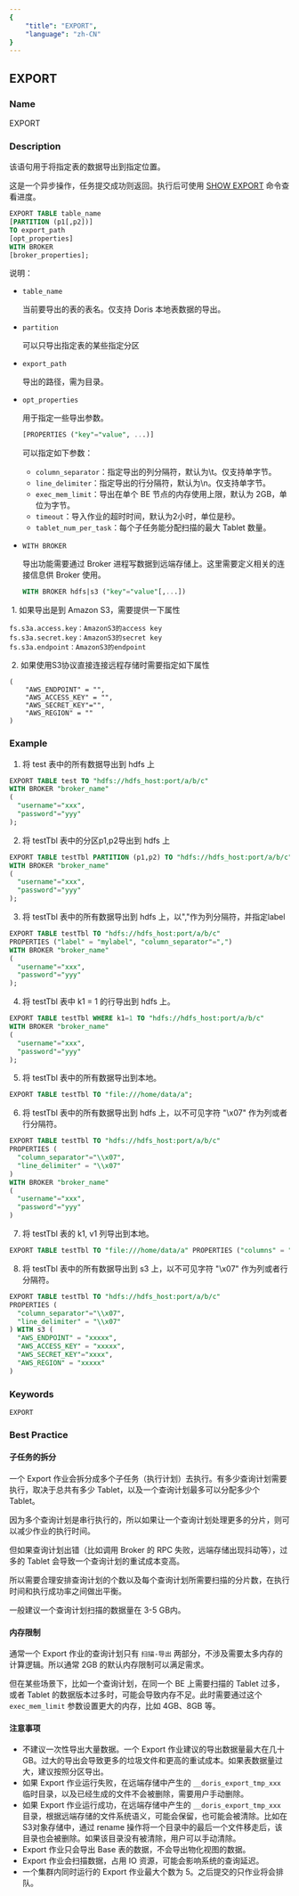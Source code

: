 ```yaml
---
{
    "title": "EXPORT",
    "language": "zh-CN"
}
---
```


<!--
Licensed to the Apache Software Foundation (ASF) under one
or more contributor license agreements.  See the NOTICE file
distributed with this work for additional information
regarding copyright ownership.  The ASF licenses this file
to you under the Apache License, Version 2.0 (the
"License"); you may not use this file except in compliance
with the License.  You may obtain a copy of the License at

  http://www.apache.org/licenses/LICENSE-2.0

Unless required by applicable law or agreed to in writing,
software distributed under the License is distributed on an
"AS IS" BASIS, WITHOUT WARRANTIES OR CONDITIONS OF ANY
KIND, either express or implied.  See the License for the
specific language governing permissions and limitations
under the License.
-->

## EXPORT

### Name

EXPORT

### Description

该语句用于将指定表的数据导出到指定位置。

这是一个异步操作，任务提交成功则返回。执行后可使用 [SHOW EXPORT](../../Show-Statements/SHOW-EXPORT) 命令查看进度。

```sql
EXPORT TABLE table_name
[PARTITION (p1[,p2])]
TO export_path
[opt_properties]
WITH BROKER
[broker_properties];
```

说明：

- `table_name`

  当前要导出的表的表名。仅支持 Doris 本地表数据的导出。

- `partition`

  可以只导出指定表的某些指定分区

- `export_path`

  导出的路径，需为目录。

- `opt_properties`

  用于指定一些导出参数。

  ```sql
  [PROPERTIES ("key"="value", ...)]
  ```

  可以指定如下参数：

  - `column_separator`：指定导出的列分隔符，默认为\t。仅支持单字节。
  - `line_delimiter`：指定导出的行分隔符，默认为\n。仅支持单字节。
  - `exec_mem_limit`：导出在单个 BE 节点的内存使用上限，默认为 2GB，单位为字节。
  - `timeout`：导入作业的超时时间，默认为2小时，单位是秒。
  - `tablet_num_per_task`：每个子任务能分配扫描的最大 Tablet 数量。

- `WITH BROKER`

  导出功能需要通过 Broker 进程写数据到远端存储上。这里需要定义相关的连接信息供 Broker 使用。

  ```sql
  WITH BROKER hdfs|s3 ("key"="value"[,...])
  ```

​       1. 如果导出是到 Amazon S3，需要提供一下属性

```
fs.s3a.access.key：AmazonS3的access key
fs.s3a.secret.key：AmazonS3的secret key
fs.s3a.endpoint：AmazonS3的endpoint
```
​       2. 如果使用S3协议直接连接远程存储时需要指定如下属性

    (
        "AWS_ENDPOINT" = "",
        "AWS_ACCESS_KEY" = "",
        "AWS_SECRET_KEY"="",
        "AWS_REGION" = ""
    )

### Example

1. 将 test 表中的所有数据导出到 hdfs 上

```sql
EXPORT TABLE test TO "hdfs://hdfs_host:port/a/b/c" 
WITH BROKER "broker_name" 
(
  "username"="xxx",
  "password"="yyy"
);
```

2. 将 testTbl 表中的分区p1,p2导出到 hdfs 上

```sql
EXPORT TABLE testTbl PARTITION (p1,p2) TO "hdfs://hdfs_host:port/a/b/c" 
WITH BROKER "broker_name" 
(
  "username"="xxx",
  "password"="yyy"
);
```

3. 将 testTbl 表中的所有数据导出到 hdfs 上，以","作为列分隔符，并指定label

```sql
EXPORT TABLE testTbl TO "hdfs://hdfs_host:port/a/b/c" 
PROPERTIES ("label" = "mylabel", "column_separator"=",") 
WITH BROKER "broker_name" 
(
  "username"="xxx",
  "password"="yyy"
);
```

4. 将 testTbl 表中 k1 = 1 的行导出到 hdfs 上。

```sql
EXPORT TABLE testTbl WHERE k1=1 TO "hdfs://hdfs_host:port/a/b/c" 
WITH BROKER "broker_name" 
(
  "username"="xxx",
  "password"="yyy"
);
```

5. 将 testTbl 表中的所有数据导出到本地。

```sql
EXPORT TABLE testTbl TO "file:///home/data/a";
```

6. 将 testTbl 表中的所有数据导出到 hdfs 上，以不可见字符 "\x07" 作为列或者行分隔符。

```sql
EXPORT TABLE testTbl TO "hdfs://hdfs_host:port/a/b/c" 
PROPERTIES (
  "column_separator"="\\x07", 
  "line_delimiter" = "\\x07"
) 
WITH BROKER "broker_name" 
(
  "username"="xxx", 
  "password"="yyy"
)
```

7. 将 testTbl 表的 k1, v1 列导出到本地。

```sql
EXPORT TABLE testTbl TO "file:///home/data/a" PROPERTIES ("columns" = "k1,v1");
```

8. 将 testTbl 表中的所有数据导出到 s3 上，以不可见字符 "\x07" 作为列或者行分隔符。

```sql
EXPORT TABLE testTbl TO "hdfs://hdfs_host:port/a/b/c" 
PROPERTIES (
  "column_separator"="\\x07", 
  "line_delimiter" = "\\x07"
) WITH s3 (
  "AWS_ENDPOINT" = "xxxxx",
  "AWS_ACCESS_KEY" = "xxxxx",
  "AWS_SECRET_KEY"="xxxx",
  "AWS_REGION" = "xxxxx"
)
```

### Keywords

    EXPORT

### Best Practice

#### 子任务的拆分

一个 Export 作业会拆分成多个子任务（执行计划）去执行。有多少查询计划需要执行，取决于总共有多少 Tablet，以及一个查询计划最多可以分配多少个 Tablet。

因为多个查询计划是串行执行的，所以如果让一个查询计划处理更多的分片，则可以减少作业的执行时间。

但如果查询计划出错（比如调用 Broker 的 RPC 失败，远端存储出现抖动等），过多的 Tablet 会导致一个查询计划的重试成本变高。

所以需要合理安排查询计划的个数以及每个查询计划所需要扫描的分片数，在执行时间和执行成功率之间做出平衡。

一般建议一个查询计划扫描的数据量在 3-5 GB内。

#### 内存限制

通常一个 Export 作业的查询计划只有 `扫描-导出` 两部分，不涉及需要太多内存的计算逻辑。所以通常 2GB 的默认内存限制可以满足需求。

但在某些场景下，比如一个查询计划，在同一个 BE 上需要扫描的 Tablet 过多，或者 Tablet 的数据版本过多时，可能会导致内存不足。此时需要通过这个 `exec_mem_limit` 参数设置更大的内存，比如 4GB、8GB 等。

#### 注意事项

- 不建议一次性导出大量数据。一个 Export 作业建议的导出数据量最大在几十 GB。过大的导出会导致更多的垃圾文件和更高的重试成本。如果表数据量过大，建议按照分区导出。
- 如果 Export 作业运行失败，在远端存储中产生的 `__doris_export_tmp_xxx` 临时目录，以及已经生成的文件不会被删除，需要用户手动删除。
- 如果 Export 作业运行成功，在远端存储中产生的 `__doris_export_tmp_xxx` 目录，根据远端存储的文件系统语义，可能会保留，也可能会被清除。比如在S3对象存储中，通过 rename 操作将一个目录中的最后一个文件移走后，该目录也会被删除。如果该目录没有被清除，用户可以手动清除。
- Export 作业只会导出 Base 表的数据，不会导出物化视图的数据。
- Export 作业会扫描数据，占用 IO 资源，可能会影响系统的查询延迟。
- 一个集群内同时运行的 Export 作业最大个数为 5。之后提交的只作业将会排队。
